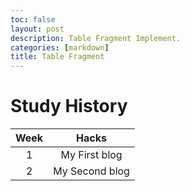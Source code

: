 ```yaml
---
toc: false
layout: post
description: Table Fragment Implement.
categories: [markdown]
title: Table Fragment
---
```


# Study History

| Week | Hacks |
|:-:|:-:|
| 1 | My First blog |
| 2 | My Second blog |
